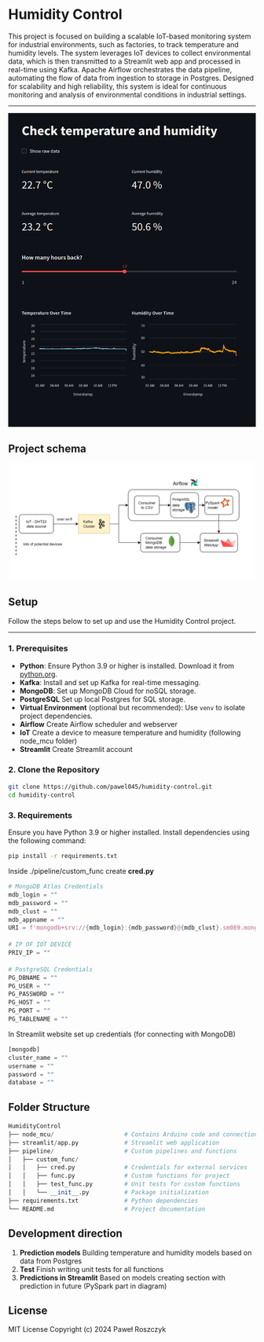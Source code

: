# Humidity Control
This project is focused on building a scalable IoT-based monitoring system for industrial environments, 
such as factories, to track temperature and humidity levels. The system leverages IoT devices to collect 
environmental data, which is then transmitted to a Streamlit web app and processed in real-time using Kafka. 
Apache Airflow orchestrates the data pipeline, automating the flow of data from ingestion to storage in Postgres. 
Designed for scalability and high reliability, this system is ideal for continuous monitoring and analysis of 
environmental conditions in industrial settings.

---

![Streamlit App](streamlit_app.png)


## Project schema

![HumidityControl schema](schema.png)


## Setup

Follow the steps below to set up and use the Humidity Control project.

---

### 1. Prerequisites
- **Python**: Ensure Python 3.9 or higher is installed. Download it from [python.org](https://www.python.org/).
- **Kafka**: Install and set up Kafka for real-time messaging.
- **MongoDB**: Set up MongoDB Cloud for noSQL storage.
- **PostgreSQL** Set up local Postgres for SQL storage.
- **Virtual Environment** (optional but recommended): Use `venv` to isolate project dependencies.
- **Airflow** Create Airflow scheduler and webserver
- **IoT** Create a device to measure temperature and humidity (following node_mcu folder)
- **Streamlit** Create Streamlit account

### 2. Clone the Repository
```bash
git clone https://github.com/pawel045/humidity-control.git
cd humidity-control
```


### 3. Requirements
Ensure you have Python 3.9 or higher installed. Install dependencies using the following command:

```bash
pip install -r requirements.txt
```

Inside ./pipeline/custom_func create **cred.py**

```python
# MongoDB Atlas Credentials
mdb_login = ""
mdb_password = ""
mdb_clust = ""
mdb_appname = ""
URI = f'mongodb+srv://{mdb_login}:{mdb_password}@{mdb_clust}.sm089.mongodb.net/?retryWrites=true&w=majority&appName={mdb_appname}'

# IP OF IOT DEVICE
PRIV_IP = ""

# PostgreSQL Credentials
PG_DBNAME = ""
PG_USER = ""
PG_PASSWORD = ""
PG_HOST = ""
PG_PORT = ""
PG_TABLENAME = ""
```


In Streamlit website set up credentials (for connecting with MongoDB)
```python
[mongodb]
cluster_name = ""
username = ""
password = ""
database = ""
```


## Folder Structure

```python
HumidityControl
├── node_mcu/                    # Contains Arduino code and connection schema
├── streamlit/app.py             # Streamlit web application
├── pipeline/                    # Custom pipelines and functions
│   ├── custom_func/
│   │   ├── cred.py              # Credentials for external services
│   │   ├── func.py              # Custom functions for project
│   │   ├── test_func.py         # Unit tests for custom functions
│   │   └── __init__.py          # Package initialization
├── requirements.txt             # Python dependencies
└── README.md                    # Project documentation
```


## Development direction

1. **Prediction models** Building temperature and humidity models based on data from Postgres
2. **Test** Finish writing unit tests for all functions
3. **Predictions in Streamlit** Based on models creating section with prediction in future  (PySpark part in diagram)

## License

MIT License
Copyright (c) 2024 Paweł Roszczyk
